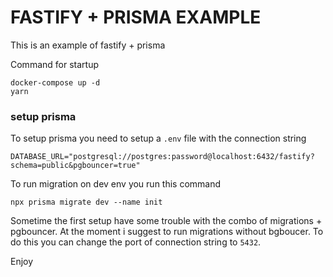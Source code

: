 # FASTIFY + PRISMA EXAMPLE
This is an example of fastify + prisma

Command for startup

```
docker-compose up -d
yarn
```

### setup prisma
To setup prisma you need to setup a `.env` file with the connection string
```
DATABASE_URL="postgresql://postgres:password@localhost:6432/fastify?schema=public&pgbouncer=true"
```
To run migration on dev env you run this command
```
npx prisma migrate dev --name init
```

Sometime the first setup have some trouble with the combo of migrations + pgbouncer. At the moment i suggest to run migrations without bgboucer. To do this you can change the port of connection string to `5432`.

Enjoy
